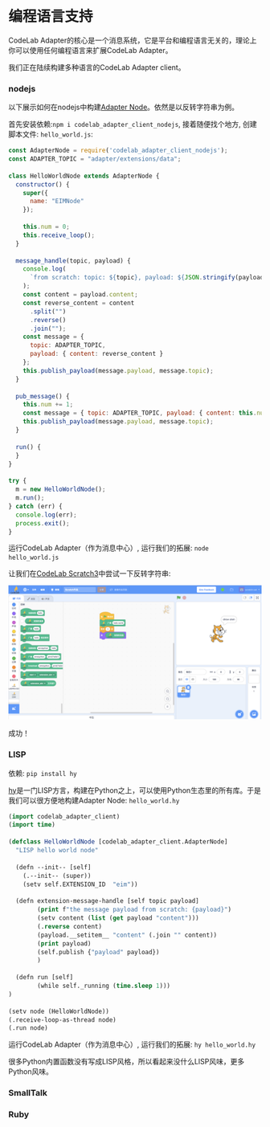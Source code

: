 # 编程语言支持
CodeLab Adapter的核心是一个消息系统，它是平台和编程语言无关的，理论上你可以使用任何编程语言来扩展CodeLab Adapter。

我们正在陆续构建多种语言的CodeLab Adapter client。

### nodejs
以下展示如何在nodejs中构建[Adapter Node](/dev_guide/Adapter-Node/)。依然是以反转字符串为例。

首先安装依赖:`npm i codelab_adapter_client_nodejs`, 接着随便找个地方, 创建脚本文件: `hello_world.js`:

```js
const AdapterNode = require('codelab_adapter_client_nodejs');
const ADAPTER_TOPIC = "adapter/extensions/data";

class HelloWorldNode extends AdapterNode {
  constructor() {
    super({
      name: "EIMNode"
    });

    this.num = 0;
    this.receive_loop();
  }

  message_handle(topic, payload) {
    console.log(
      `from scratch: topic: ${topic}, payload: ${JSON.stringify(payload)}`
    );
    const content = payload.content;
    const reverse_content = content
      .split("")
      .reverse()
      .join("");
    const message = {
      topic: ADAPTER_TOPIC,
      payload: { content: reverse_content }
    };
    this.publish_payload(message.payload, message.topic);
  }

  pub_message() {
    this.num += 1;
    const message = { topic: ADAPTER_TOPIC, payload: { content: this.num } };
    this.publish_payload(message.payload, message.topic);
  }

  run() {
  }
}

try {
  m = new HelloWorldNode();
  m.run();
} catch (err) {
  console.log(err);
  process.exit();
}

```

运行CodeLab Adapter（作为消息中心）, 运行我们的拓展: `node hello_world.js`

让我们在[CodeLab Scratch3](https://scratch3v2.codelab.club/)中尝试一下反转字符串:

<img width="800px" src="../../img/v2/helloworld_extension.png"/>

成功！


### LISP
依赖: `pip install hy`

[hy](http://docs.hylang.org/en/stable/)是一门LISP方言，构建在Python之上，可以使用Python生态里的所有库。于是我们可以很方便地构建Adapter Node: `hello_world.hy`



```lisp
(import codelab_adapter_client)
(import time)

(defclass HelloWorldNode [codelab_adapter_client.AdapterNode]
  "LISP hello world node"

  (defn --init-- [self]
    (.--init-- (super))
    (setv self.EXTENSION_ID  "eim"))

  (defn extension-message-handle [self topic payload]
        (print f"the message payload from scratch: {payload}")
        (setv content (list (get payload "content")))
        (.reverse content)  
        (payload.__setitem__ "content" (.join "" content))
        (print payload)
        (self.publish {"payload" payload})
        )

  (defn run [self]
        (while self._running (time.sleep 1)))
)

(setv node (HelloWorldNode))
(.receive-loop-as-thread node)
(.run node)
```

运行CodeLab Adapter（作为消息中心）, 运行我们的拓展: `hy hello_world.hy`

很多Python内置函数没有写成LISP风格，所以看起来没什么LISP风味，更多Python风味。

### SmallTalk

### Ruby

